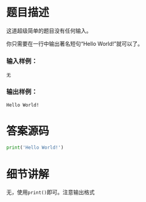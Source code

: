 # 题目描述

这道超级简单的题目没有任何输入。

你只需要在一行中输出著名短句“Hello World!”就可以了。

### 输入样例：

```in
无
```

### 输出样例：

```out
Hello World!
```

# 答案源码

```python
print('Hello World!')
```

# 细节讲解

无，使用`print()`即可。注意输出格式
